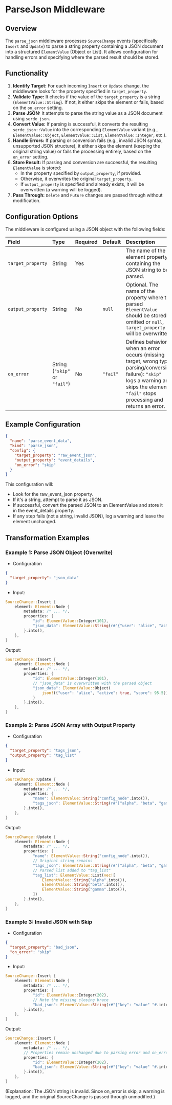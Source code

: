 # ParseJson Middleware

## Overview

The `parse_json` middleware processes `SourceChange` events (specifically `Insert` and `Update`) to parse a string property containing a JSON document into a structured `ElementValue` (Object or List). It allows configuration for handling errors and specifying where the parsed result should be stored.

## Functionality

1.  **Identify Target:** For each incoming `Insert` or `Update` change, the middleware looks for the property specified in `target_property`.
2.  **Validate Type:** It checks if the value of the `target_property` is a string (`ElementValue::String`). If not, it either skips the element or fails, based on the `on_error` setting.
3.  **Parse JSON:** It attempts to parse the string value as a JSON document using `serde_json`.
4.  **Convert Value:** If parsing is successful, it converts the resulting `serde_json::Value` into the corresponding `ElementValue` variant (e.g., `ElementValue::Object`, `ElementValue::List`, `ElementValue::Integer`, etc.).
5.  **Handle Errors:** If parsing or conversion fails (e.g., invalid JSON syntax, unsupported JSON structure), it either skips the element (keeping the original string value) or fails the processing entirely, based on the `on_error` setting.
6.  **Store Result:** If parsing and conversion are successful, the resulting `ElementValue` is stored:
    *   In the property specified by `output_property`, if provided.
    *   Otherwise, it overwrites the original `target_property`.
    *   If `output_property` is specified and already exists, it will be overwritten (a warning will be logged).
7.  **Pass Through:** `Delete` and `Future` changes are passed through without modification.

## Configuration Options

The middleware is configured using a JSON object with the following fields:

| Field             | Type                          | Required | Default | Description                                                                                                                               |
| :---------------- | :---------------------------- | :------- | :------ | :---------------------------------------------------------------------------------------------------------------------------------------- |
| `target_property` | String                        | Yes      |         | The name of the element property containing the JSON string to be parsed.                                                                 |
| `output_property` | String                        | No       | `null`  | Optional. The name of the property where the parsed `ElementValue` should be stored. If omitted or `null`, `target_property` will be overwritten. |
| `on_error`        | String (`"skip"` or `"fail"`) | No       | `"fail"`| Defines behavior when an error occurs (missing target, wrong type, parsing/conversion failure): `"skip"` logs a warning and skips the element; `"fail"` stops processing and returns an error. |

## Example Configuration

```json
{
  "name": "parse_event_data",
  "kind": "parse_json",
  "config": {
    "target_property": "raw_event_json",
    "output_property": "event_details",
    "on_error": "skip"
  }
}
```

This configuration will:

- Look for the raw_event_json property.
- If it's a string, attempt to parse it as JSON.
- If successful, convert the parsed JSON to an ElementValue and store it in the event_details property.
- If any step fails (not a string, invalid JSON), log a warning and leave the element unchanged.

## Transformation Examples

### Example 1: Parse JSON Object (Overwrite)

- Configuration
```json
{
  "target_property": "json_data"
}
```

- Input:
```rust
SourceChange::Insert {
    element: Element::Node {
        metadata: /* ... */,
        properties: {
            "id": ElementValue::Integer(101),
            "json_data": ElementValue::String(r#"{"user": "alice", "active": true, "score": 95.5}"#.into())
        }.into(),
    },
}
```

Output:
```rust
SourceChange::Insert {
    element: Element::Node {
        metadata: /* ... */,
        properties: {
            "id": ElementValue::Integer(101),
            // "json_data" is overwritten with the parsed object
            "json_data": ElementValue::Object(
                json!({"user": "alice", "active": true, "score": 95.5}).into()
            )
        }.into(),
    },
}
```

### Example 2: Parse JSON Array with Output Property

- Configuration
```json
{
  "target_property": "tags_json",
  "output_property": "tag_list"
}
```

- Input:
```rust
SourceChange::Update {
    element: Element::Node {
        metadata: /* ... */,
        properties: {
            "name": ElementValue::String("config_node".into()),
            "tags_json": ElementValue::String(r#"["alpha", "beta", "gamma"]"#.into())
        }.into(),
    },
}
```

Output:
```rust
SourceChange::Update {
    element: Element::Node {
        metadata: /* ... */,
        properties: {
            "name": ElementValue::String("config_node".into()),
            // Original string remains
            "tags_json": ElementValue::String(r#"["alpha", "beta", "gamma"]"#.into()),
            // Parsed list added to "tag_list"
            "tag_list": ElementValue::List(vec![
                ElementValue::String("alpha".into()),
                ElementValue::String("beta".into()),
                ElementValue::String("gamma".into()),
            ])
        }.into(),
    },
}
```

### Example 3: Invalid JSON with Skip

- Configuration
```json
{
  "target_property": "bad_json",
  "on_error": "skip"
}
```

- Input:
```rust
SourceChange::Insert {
    element: Element::Node {
        metadata: /* ... */,
        properties: {
            "id": ElementValue::Integer(202),
            // Note the missing closing brace
            "bad_json": ElementValue::String(r#"{"key": "value" "#.into())
        }.into(),
    },
}
```

Output:
```rust
SourceChange::Insert {
    element: Element::Node {
        metadata: /* ... */,
        // Properties remain unchanged due to parsing error and on_error: skip
        properties: {
            "id": ElementValue::Integer(202),
            "bad_json": ElementValue::String(r#"{"key": "value" "#.into())
        }.into(),
    },
}
```

(Explanation: The JSON string is invalid. Since on_error is skip, a warning is logged, and the original SourceChange is passed through unmodified.)